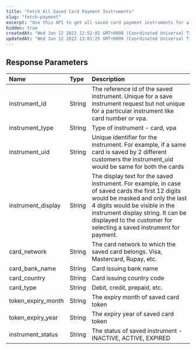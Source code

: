 ```yaml
---
title: "Fetch All Saved Card Payment Instruments"
slug: "fetch-payment"
excerpt: "Use this API to get all saved card payment instruments for a customer."
hidden: true
createdAt: "Wed Jan 12 2022 12:52:02 GMT+0000 (Coordinated Universal Time)"
updatedAt: "Wed Jan 12 2022 13:01:25 GMT+0000 (Coordinated Universal Time)"
---
```

## Response Parameters

| Name               | Type   | Description                                                                                                                                                                                                                                                                        |
| :----------------- | :----- | :--------------------------------------------------------------------------------------------------------------------------------------------------------------------------------------------------------------------------------------------------------------------------------- |
| instrument_id      | String | The reference id of the saved instrument. Unique for a save instrument request but not unique for a particular instrument like card number or vpa.                                                                                                                                 |
| instrument_type    | String | Type of instrument - card, vpa                                                                                                                                                                                                                                                     |
| instrument_uid     | String | Unique identifier for the instrument. For example, if a same card is saved by 2 different customers the instrument_uid would be same for both the cards                                                                                                                            |
| instrument_display | String | The display text for the saved instrument. For example, in case of saved cards the first 12 digits would be masked and only the last 4 digits would be visible in the instrument display string. It can be displayed to the customer for selecting a saved instrument for payment. |
| card_network       | String | The card network to which the saved card belongs. Visa, Mastercard, Rupay, etc.                                                                                                                                                                                                    |
| card_bank_name     | String | Card issuing bank name                                                                                                                                                                                                                                                             |
| card_country       | String | Card issuing country code                                                                                                                                                                                                                                                          |
| card_type          | String | Debit, credit, prepaid, etc.                                                                                                                                                                                                                                                       |
| token_expiry_month | String | The expiry month of saved card token                                                                                                                                                                                                                                               |
| token_expiry_year  | String | The expiry year of saved card token                                                                                                                                                                                                                                                |
| instrument_status  | String | The status of saved instrument - INACTIVE, ACTIVE, EXPIRED                                                                                                                                                                                                                         |
